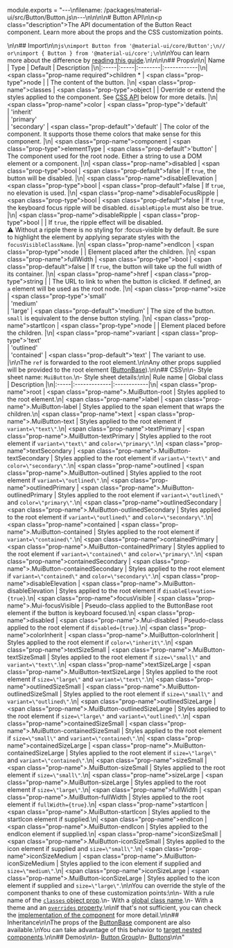 module.exports = "---\nfilename: /packages/material-ui/src/Button/Button.js\n---\n\n<!--- This documentation is automatically generated, do not try to edit it. -->\n\n# Button API\n\n<p class=\"description\">The API documentation of the Button React component. Learn more about the props and the CSS customization points.</p>\n\n## Import\n\n```js\nimport Button from '@material-ui/core/Button';\n// or\nimport { Button } from '@material-ui/core';\n```\n\nYou can learn more about the difference by [reading this guide](/guides/minimizing-bundle-size/).\n\n\n\n## Props\n\n| Name | Type | Default | Description |\n|:-----|:-----|:--------|:------------|\n| <span class=\"prop-name required\">children&nbsp;*</span> | <span class=\"prop-type\">node</span> |  | The content of the button. |\n| <span class=\"prop-name\">classes</span> | <span class=\"prop-type\">object</span> |  | Override or extend the styles applied to the component. See [CSS API](#css) below for more details. |\n| <span class=\"prop-name\">color</span> | <span class=\"prop-type\">'default'<br>&#124;&nbsp;'inherit'<br>&#124;&nbsp;'primary'<br>&#124;&nbsp;'secondary'</span> | <span class=\"prop-default\">'default'</span> | The color of the component. It supports those theme colors that make sense for this component. |\n| <span class=\"prop-name\">component</span> | <span class=\"prop-type\">elementType</span> | <span class=\"prop-default\">'button'</span> | The component used for the root node. Either a string to use a DOM element or a component. |\n| <span class=\"prop-name\">disabled</span> | <span class=\"prop-type\">bool</span> | <span class=\"prop-default\">false</span> | If `true`, the button will be disabled. |\n| <span class=\"prop-name\">disableElevation</span> | <span class=\"prop-type\">bool</span> | <span class=\"prop-default\">false</span> | If `true`, no elevation is used. |\n| <span class=\"prop-name\">disableFocusRipple</span> | <span class=\"prop-type\">bool</span> | <span class=\"prop-default\">false</span> | If `true`, the  keyboard focus ripple will be disabled. `disableRipple` must also be true. |\n| <span class=\"prop-name\">disableRipple</span> | <span class=\"prop-type\">bool</span> |  | If `true`, the ripple effect will be disabled.<br>⚠️ Without a ripple there is no styling for :focus-visible by default. Be sure to highlight the element by applying separate styles with the `focusVisibleClassName`. |\n| <span class=\"prop-name\">endIcon</span> | <span class=\"prop-type\">node</span> |  | Element placed after the children. |\n| <span class=\"prop-name\">fullWidth</span> | <span class=\"prop-type\">bool</span> | <span class=\"prop-default\">false</span> | If `true`, the button will take up the full width of its container. |\n| <span class=\"prop-name\">href</span> | <span class=\"prop-type\">string</span> |  | The URL to link to when the button is clicked. If defined, an `a` element will be used as the root node. |\n| <span class=\"prop-name\">size</span> | <span class=\"prop-type\">'small'<br>&#124;&nbsp;'medium'<br>&#124;&nbsp;'large'</span> | <span class=\"prop-default\">'medium'</span> | The size of the button. `small` is equivalent to the dense button styling. |\n| <span class=\"prop-name\">startIcon</span> | <span class=\"prop-type\">node</span> |  | Element placed before the children. |\n| <span class=\"prop-name\">variant</span> | <span class=\"prop-type\">'text'<br>&#124;&nbsp;'outlined'<br>&#124;&nbsp;'contained'</span> | <span class=\"prop-default\">'text'</span> | The variant to use. |\n\nThe `ref` is forwarded to the root element.\n\nAny other props supplied will be provided to the root element ([ButtonBase](/api/button-base/)).\n\n## CSS\n\n- Style sheet name: `MuiButton`.\n- Style sheet details:\n\n| Rule name | Global class | Description |\n|:-----|:-------------|:------------|\n| <span class=\"prop-name\">root</span> | <span class=\"prop-name\">.MuiButton-root</span> | Styles applied to the root element.\n| <span class=\"prop-name\">label</span> | <span class=\"prop-name\">.MuiButton-label</span> | Styles applied to the span element that wraps the children.\n| <span class=\"prop-name\">text</span> | <span class=\"prop-name\">.MuiButton-text</span> | Styles applied to the root element if `variant=\"text\"`.\n| <span class=\"prop-name\">textPrimary</span> | <span class=\"prop-name\">.MuiButton-textPrimary</span> | Styles applied to the root element if `variant=\"text\"` and `color=\"primary\"`.\n| <span class=\"prop-name\">textSecondary</span> | <span class=\"prop-name\">.MuiButton-textSecondary</span> | Styles applied to the root element if `variant=\"text\"` and `color=\"secondary\"`.\n| <span class=\"prop-name\">outlined</span> | <span class=\"prop-name\">.MuiButton-outlined</span> | Styles applied to the root element if `variant=\"outlined\"`.\n| <span class=\"prop-name\">outlinedPrimary</span> | <span class=\"prop-name\">.MuiButton-outlinedPrimary</span> | Styles applied to the root element if `variant=\"outlined\"` and `color=\"primary\"`.\n| <span class=\"prop-name\">outlinedSecondary</span> | <span class=\"prop-name\">.MuiButton-outlinedSecondary</span> | Styles applied to the root element if `variant=\"outlined\"` and `color=\"secondary\"`.\n| <span class=\"prop-name\">contained</span> | <span class=\"prop-name\">.MuiButton-contained</span> | Styles applied to the root element if `variant=\"contained\"`.\n| <span class=\"prop-name\">containedPrimary</span> | <span class=\"prop-name\">.MuiButton-containedPrimary</span> | Styles applied to the root element if `variant=\"contained\"` and `color=\"primary\"`.\n| <span class=\"prop-name\">containedSecondary</span> | <span class=\"prop-name\">.MuiButton-containedSecondary</span> | Styles applied to the root element if `variant=\"contained\"` and `color=\"secondary\"`.\n| <span class=\"prop-name\">disableElevation</span> | <span class=\"prop-name\">.MuiButton-disableElevation</span> | Styles applied to the root element if `disableElevation={true}`.\n| <span class=\"prop-name\">focusVisible</span> | <span class=\"prop-name\">.Mui-focusVisible</span> | Pseudo-class applied to the ButtonBase root element if the button is keyboard focused.\n| <span class=\"prop-name\">disabled</span> | <span class=\"prop-name\">.Mui-disabled</span> | Pseudo-class applied to the root element if `disabled={true}`.\n| <span class=\"prop-name\">colorInherit</span> | <span class=\"prop-name\">.MuiButton-colorInherit</span> | Styles applied to the root element if `color=\"inherit\"`.\n| <span class=\"prop-name\">textSizeSmall</span> | <span class=\"prop-name\">.MuiButton-textSizeSmall</span> | Styles applied to the root element if `size=\"small\"` and `variant=\"text\"`.\n| <span class=\"prop-name\">textSizeLarge</span> | <span class=\"prop-name\">.MuiButton-textSizeLarge</span> | Styles applied to the root element if `size=\"large\"` and `variant=\"text\"`.\n| <span class=\"prop-name\">outlinedSizeSmall</span> | <span class=\"prop-name\">.MuiButton-outlinedSizeSmall</span> | Styles applied to the root element if `size=\"small\"` and `variant=\"outlined\"`.\n| <span class=\"prop-name\">outlinedSizeLarge</span> | <span class=\"prop-name\">.MuiButton-outlinedSizeLarge</span> | Styles applied to the root element if `size=\"large\"` and `variant=\"outlined\"`.\n| <span class=\"prop-name\">containedSizeSmall</span> | <span class=\"prop-name\">.MuiButton-containedSizeSmall</span> | Styles applied to the root element if `size=\"small\"` and `variant=\"contained\"`.\n| <span class=\"prop-name\">containedSizeLarge</span> | <span class=\"prop-name\">.MuiButton-containedSizeLarge</span> | Styles applied to the root element if `size=\"large\"` and `variant=\"contained\"`.\n| <span class=\"prop-name\">sizeSmall</span> | <span class=\"prop-name\">.MuiButton-sizeSmall</span> | Styles applied to the root element if `size=\"small\"`.\n| <span class=\"prop-name\">sizeLarge</span> | <span class=\"prop-name\">.MuiButton-sizeLarge</span> | Styles applied to the root element if `size=\"large\"`.\n| <span class=\"prop-name\">fullWidth</span> | <span class=\"prop-name\">.MuiButton-fullWidth</span> | Styles applied to the root element if `fullWidth={true}`.\n| <span class=\"prop-name\">startIcon</span> | <span class=\"prop-name\">.MuiButton-startIcon</span> | Styles applied to the startIcon element if supplied.\n| <span class=\"prop-name\">endIcon</span> | <span class=\"prop-name\">.MuiButton-endIcon</span> | Styles applied to the endIcon element if supplied.\n| <span class=\"prop-name\">iconSizeSmall</span> | <span class=\"prop-name\">.MuiButton-iconSizeSmall</span> | Styles applied to the icon element if supplied and `size=\"small\"`.\n| <span class=\"prop-name\">iconSizeMedium</span> | <span class=\"prop-name\">.MuiButton-iconSizeMedium</span> | Styles applied to the icon element if supplied and `size=\"medium\"`.\n| <span class=\"prop-name\">iconSizeLarge</span> | <span class=\"prop-name\">.MuiButton-iconSizeLarge</span> | Styles applied to the icon element if supplied and `size=\"large\"`.\n\nYou can override the style of the component thanks to one of these customization points:\n\n- With a rule name of the [`classes` object prop](/customization/components/#overriding-styles-with-classes).\n- With a [global class name](/customization/components/#overriding-styles-with-global-class-names).\n- With a theme and an [`overrides` property](/customization/globals/#css).\n\nIf that's not sufficient, you can check the [implementation of the component](https://github.com/Foso/material-ui/blob/master/packages/material-ui/src/Button/Button.js) for more detail.\n\n## Inheritance\n\nThe props of the [ButtonBase](/api/button-base/) component are also available.\nYou can take advantage of this behavior to [target nested components](/guides/api/#spread).\n\n## Demos\n\n- [Button Group](/components/button-group/)\n- [Buttons](/components/buttons/)\n\n"
